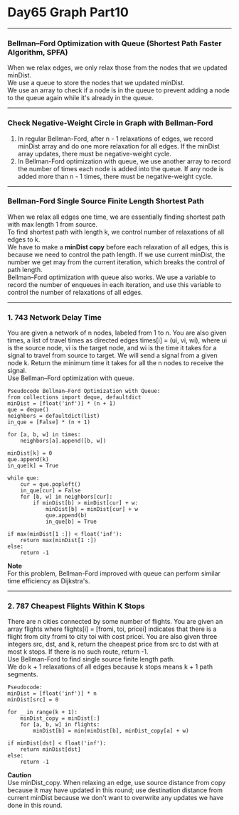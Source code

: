 # Day65 Graph Part10

---

### Bellman–Ford Optimization with Queue (Shortest Path Faster Algorithm, SPFA)
When we relax edges, we only relax those from the nodes that we updated minDist.  
We use a queue to store the nodes that we updated minDist.  
We use an array to check if a node is in the queue to prevent adding a node to the queue again while it's already in the queue.  

---

### Check Negative-Weight Circle in Graph with Bellman-Ford
1. In regular Bellman-Ford, after n - 1 relaxations of edges, we record minDist array and do one more relaxation for all edges. If the minDist array updates, there must be negative-weight cycle.  
2. In Bellman-Ford optimization with queue, we use another array to record the number of times each node is added into the queue. If any node is added more than n - 1 times, there must be negative-weight cycle.  

---

### Bellman-Ford Single Source Finite Length Shortest Path
When we relax all edges one time, we are essentially finding shortest path with max length 1 from source.  
To find shortest path with length k, we control number of relaxations of all edges to k.  
We have to make a **minDist copy** before each relaxation of all edges, this is because we need to control the path length. If we use current minDist, the number we get may from the current iteration, which breaks the control of path length.  
Bellman–Ford optimization with queue also works. We use a variable to record the number of enqueues in each iteration, and use this variable to control the number of relaxations of all edges.  

---

### 1. 743 Network Delay Time
You are given a network of n nodes, labeled from 1 to n. You are also given times, a list of travel times as directed edges times[i] = (ui, vi, wi), where ui is the source node, vi is the target node, and wi is the time it takes for a signal to travel from source to target. We will send a signal from a given node k. Return the minimum time it takes for all the n nodes to receive the signal.  
Use Bellman–Ford optimization with queue.  

```
Pseudocode Bellman–Ford Optimization with Queue:
from collections import deque, defaultdict
minDist = [float('inf')] * (n + 1)
que = deque()
neighbors = defaultdict(list)
in_que = [False] * (n + 1)

for [a, b, w] in times:
    neighbors[a].append([b, w])

minDist[k] = 0
que.append(k)
in_que[k] = True

while que:
    cur = que.popleft()
    in_que[cur] = False
    for [b, w] in neighbors[cur]:
        if minDist[b] > minDist[cur] + w:
            minDist[b] = minDist[cur] + w
            que.append(b)
            in_que[b] = True

if max(minDist[1 :]) < float('inf'):
    return max(minDist[1 :])
else:
    return -1
```
**Note**  
For this problem, Bellman-Ford improved with queue can perform similar time efficiency as Dijkstra's.  

---

### 2. 787 Cheapest Flights Within K Stops
There are n cities connected by some number of flights. You are given an array flights where flights[i] = [fromi, toi, pricei] indicates that there is a flight from city fromi to city toi with cost pricei. You are also given three integers src, dst, and k, return the cheapest price from src to dst with at most k stops. If there is no such route, return -1.  
Use Bellman-Ford to find single source finite length path.  
We do k + 1 relaxations of all edges because k stops means k + 1 path segments.  

```
Pseudocode:
minDist = [float('inf')] * n
minDist[src] = 0

for _ in range(k + 1):
    minDist_copy = minDist[:]
    for [a, b, w] in flights:
        minDist[b] = min(minDist[b], minDist_copy[a] + w)

if minDist[dst] < float('inf'):
    return minDist[dst]
else:
    return -1
```
**Caution**  
Use minDist_copy. When relaxing an edge, use source distance from copy because it may have updated in this round; use destination distance from current minDist because we don't want to overwrite any updates we have done in this round.  
